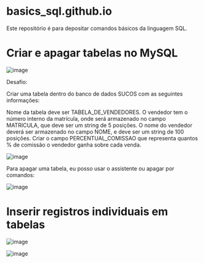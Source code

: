 # basics_sql.github.io
Este repositório é para depositar comandos básicos da linguagem SQL. 

# Criar e apagar tabelas no MySQL

![image](https://user-images.githubusercontent.com/81119854/129900148-7dfe94d7-9392-4aa8-b0ca-71239912fcaa.png)

Desafio:

Criar uma tabela dentro do banco de dados SUCOS com as seguintes informações:

Nome da tabela deve ser TABELA_DE_VENDEDORES. O vendedor tem o número interno da matrícula, onde será armazenado no campo MATRICULA, que deve ser um string de 5 posições. O nome do vendedor deverá ser armazenado no campo NOME, e deve ser um string de 100 posições. Criar o campo PERCENTUAL_COMISSAO que representa quantos % de comissão o vendedor ganha sobre cada venda.

![image](https://user-images.githubusercontent.com/81119854/129902104-b8804ea7-5b24-4acb-af19-5e9f3b725af0.png)

Para apagar uma tabela, eu posso usar o assistente ou apagar por comandos:

![image](https://user-images.githubusercontent.com/81119854/129913094-09af1c9b-b8ee-4e07-a784-beabcc0610de.png)

# Inserir registros individuais em tabelas

![image](https://user-images.githubusercontent.com/81119854/129938561-2b236f29-f471-4b0c-9c34-a0929ded3871.png)

![image](https://user-images.githubusercontent.com/81119854/129940019-cb53dea9-0cef-4392-9149-4deb4579aac3.png)
